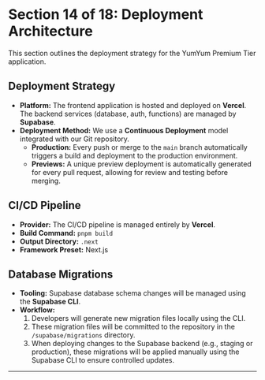 # Section 14 of 18: Deployment Architecture

This section outlines the deployment strategy for the YumYum Premium Tier application.

## Deployment Strategy

*   **Platform:** The frontend application is hosted and deployed on **Vercel**. The backend services (database, auth, functions) are managed by **Supabase**.
*   **Deployment Method:** We use a **Continuous Deployment** model integrated with our Git repository.
    *   **Production:** Every push or merge to the `main` branch automatically triggers a build and deployment to the production environment.
    *   **Previews:** A unique preview deployment is automatically generated for every pull request, allowing for review and testing before merging.

## CI/CD Pipeline

*   **Provider:** The CI/CD pipeline is managed entirely by **Vercel**.
*   **Build Command:** `pnpm build`
*   **Output Directory:** `.next`
*   **Framework Preset:** Next.js

## Database Migrations

*   **Tooling:** Supabase database schema changes will be managed using the **Supabase CLI**.
*   **Workflow:**
    1.  Developers will generate new migration files locally using the CLI.
    2.  These migration files will be committed to the repository in the `/supabase/migrations` directory.
    3.  When deploying changes to the Supabase backend (e.g., staging or production), these migrations will be applied manually using the Supabase CLI to ensure controlled updates.

---
